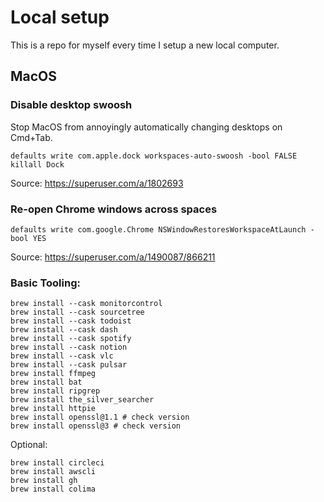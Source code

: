 # Local setup

This is a repo for myself every time I setup a new local computer.

## MacOS

### Disable desktop swoosh

Stop MacOS from annoyingly automatically changing desktops on Cmd+Tab.

```
defaults write com.apple.dock workspaces-auto-swoosh -bool FALSE
killall Dock
```

Source: https://superuser.com/a/1802693

### Re-open Chrome windows across spaces

```
defaults write com.google.Chrome NSWindowRestoresWorkspaceAtLaunch -bool YES
```

Source: https://superuser.com/a/1490087/866211

### Basic Tooling:

```
brew install --cask monitorcontrol
brew install --cask sourcetree
brew install --cask todoist
brew install --cask dash
brew install --cask spotify
brew install --cask notion
brew install --cask vlc
brew install --cask pulsar
brew install ffmpeg
brew install bat
brew install ripgrep
brew install the_silver_searcher
brew install httpie
brew install openssl@1.1 # check version
brew install openssl@3 # check version
```

Optional:

```
brew install circleci
brew install awscli
brew install gh
brew install colima
```

